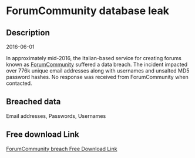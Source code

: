 # ForumCommunity database leak

## Description

2016-06-01

In approximately mid-2016, the Italian-based service for creating forums known as <a href="https://www.forumcommunity.net/" target="_blank" rel="noopener">ForumCommunity</a> suffered a data breach. The incident impacted over 776k unique email addresses along with usernames and unsalted MD5 password hashes. No response was received from ForumCommunity when contacted.

## Breached data

Email addresses, Passwords, Usernames

## Free download Link

[ForumCommunity breach Free Download Link](https://link-to.net/1229997/564.1718627133389/dynamic/?r=aHR0cHM6Ly93d3cubWVkaWFmaXJlLmNvbS92aWV3L1Vxd1M4dWZ1T01xMU5sSy9mb3J1bWNvbW11bml0eS5uZXQvZmlsZQ==)